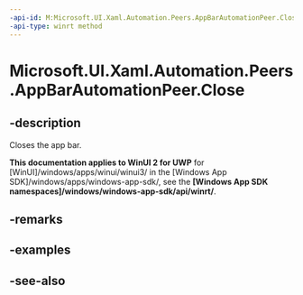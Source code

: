 ```yaml
---
-api-id: M:Microsoft.UI.Xaml.Automation.Peers.AppBarAutomationPeer.Close
-api-type: winrt method
---
```


<!-- Method syntax
public void Close()
-->

# Microsoft.UI.Xaml.Automation.Peers.AppBarAutomationPeer.Close

## -description
Closes the app bar.

**This documentation applies to WinUI 2 for UWP** for [WinUI]/windows/apps/winui/winui3/ in the [Windows App SDK]/windows/apps/windows-app-sdk/, see the **[Windows App SDK namespaces]/windows/windows-app-sdk/api/winrt/**.

## -remarks

## -examples

## -see-also
